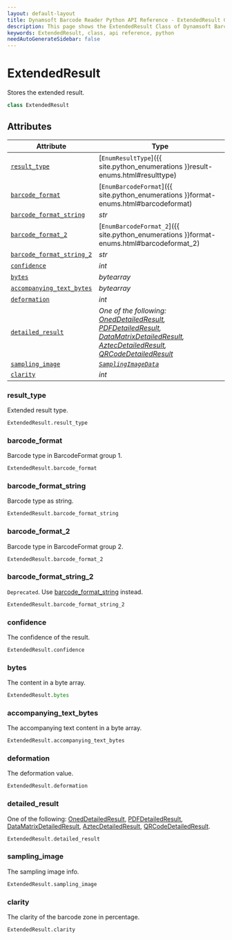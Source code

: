 ```yaml
---
layout: default-layout
title: Dynamsoft Barcode Reader Python API Reference - ExtendedResult Class
description: This page shows the ExtendedResult Class of Dynamsoft Barcode Reader for Python SDK.
keywords: ExtendedResult, class, api reference, python
needAutoGenerateSidebar: false
---
```



# ExtendedResult
Stores the extended result. 

```python
class ExtendedResult
```  


## Attributes
  
| Attribute | Type |
|---------- | ---- |
| [`result_type`](#result_type) | [`EnumResultType`]({{ site.python_enumerations }}result-enums.html#resulttype) |
| [`barcode_format`](#barcode_format) | [`EnumBarcodeFormat`]({{ site.python_enumerations }}format-enums.html#barcodeformat) |
| [`barcode_format_string`](#barcode_format_string) | *str* |
| [`barcode_format_2`](#barcode_format_2) | [`EnumBarcodeFormat_2`]({{ site.python_enumerations }}format-enums.html#barcodeformat_2) |
| [`barcode_format_string_2`](#barcode_format_string_2) | *str* | 
| [`confidence`](#confidence) | *int* | 
| [`bytes`](#bytes) | *bytearray* | 
| [`accompanying_text_bytes`](#accompanying_text_bytes) | *bytearray* | 
| [`deformation`](#deformation) | *int* | 
| [`detailed_result`](#detailed_result) | *One of the following: [OnedDetailedResult](OnedDetailedResult.md), [PDFDetailedResult](PDFDetailedResult.md), [DataMatrixDetailedResult](DataMatrixDetailedResult.md), [AztecDetailedResult](AztecDetailedResult.md), [QRCodeDetailedResult](QRCodeDetailedResult.md)* |
| [`sampling_image`](#sampling_image) | *[`SamplingImageData`](SamplingImageData.md)* |
| [`clarity`](#clarity) | *int* | 

### result_type
Extended result type. 

```python
ExtendedResult.result_type
```

### barcode_format
Barcode type in BarcodeFormat group 1. 

```python
ExtendedResult.barcode_format
```

### barcode_format_string
Barcode type as string.

```python
ExtendedResult.barcode_format_string
```

### barcode_format_2
Barcode type in BarcodeFormat group 2.

```python
ExtendedResult.barcode_format_2
```
 
### barcode_format_string_2
`Deprecated`. Use [barcode_format_string](#barcode_format_string) instead.

```python
ExtendedResult.barcode_format_string_2
```

### confidence
The confidence of the result.

```python
ExtendedResult.confidence
```

### bytes
The content in a byte array.

```python
ExtendedResult.bytes
```

### accompanying_text_bytes
The accompanying text content in a byte array.

```python
ExtendedResult.accompanying_text_bytes
```

### deformation
The deformation value.

```python
ExtendedResult.deformation
```

### detailed_result
One of the following: [OnedDetailedResult](OnedDetailedResult.md), [PDFDetailedResult](PDFDetailedResult.md), [DataMatrixDetailedResult](DataMatrixDetailedResult.md), [AztecDetailedResult](AztecDetailedResult.md), [QRCodeDetailedResult](QRCodeDetailedResult.md).

```python
ExtendedResult.detailed_result
```

### sampling_image
The sampling image info.

```python
ExtendedResult.sampling_image
```
 
### clarity
The clarity of the barcode zone in percentage.

```python
ExtendedResult.clarity
```
